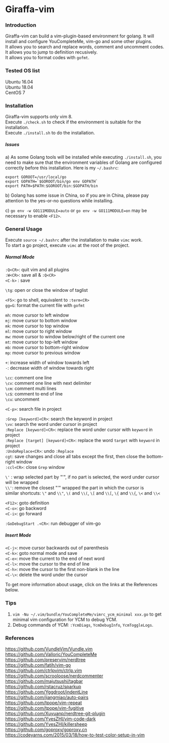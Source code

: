 Giraffa-vim
==========================


### Introduction ###
Giraffa-vim can build a vim-plugin-based environment for golang. It will install and configure YouCompleteMe, vim-go and some other plugins.<br>
It allows you to search and replace words, comment and uncomment codes.<br>
It allows you to jump to definition recusively.<br>
It allows you to format codes with `gofmt`.


### Tested OS list
Ubuntu 16.04<br>
Ubuntu 18.04<br>
CentOS 7


### Installation ###
Giraffa-vim supports only vim 8.<br>
Execute `./check.sh` to check if the environment is suitable for the installation.<br>
Execute `./install.sh` to do the installation.


##### Issues #####
a) As some Golang tools will be installed while executing `./install.sh`, you need to make sure that the environment variables of Golang are configured correctly before this installation. Here is my `~/.bashrc`:
```
export GOROOT=/usr/local/go
export GOPATH=`$GOROOT/bin/go env GOPATH`
export PATH=$PATH:$GOROOT/bin:$GOPATH/bin
```
b) Golang has some issue in China, so if you are in China, please pay attention to the yes-or-no questions while installing.

c) `go env -w GO111MODULE=auto` or `go env -w GO111MODULE=on` may be necessary to enable `<F12>`.

### General Usage ###
Execute `source ~/.bashrc` after the installation to make `vimc` work.<br>
To start a go project, execute `vimc` at the root of the project.<br>

##### Normal Mode
`:Q<CR>`: quit vim and all plugins<br>
`:W<CR>`: save all & `:Q<CR>`<br>
`<C-k>` : save<br>

`\tg`: open or close the window of taglist<br>

`<F5>`: go to shell, equivalent to `:term<CR>`<br>
`gg=G`: format the current file with `gofmt`<br>

`mh`: move cursor to left window<br>
`mj`: move cursor to bottom window<br>
`mk`: move cursor to top window<br>
`ml`: move cursor to right window<br>
`mw`: move cursor to window below/right of the current one<br>
`mt`: move cursor to top-left window<br>
`mb`: move cursor to bottom-right window<br>
`mp`: move cursor to previous window<br>

`+`: increase width of window towards left<br>
`-`: decrease width of window towards right<br>

`\cc`: comment one line<br>
`\cv`: comment one line with next delimiter<br>
`\cm`: comment multi lines<br>
`\c$`: comment to end of line<br>
`\cu`: uncomment<br>

`<C-p>`: search file in project<br>

`:Grep [keyword]<CR>`: search the keyword in project<br>
`\vv`: search the word under cursor in project<br>
`:Replace [keyword]<CR>`: replace the word under cursor with `keyword` in project<br>
`:Replace [target] [keyword]<CR>`: replace the word `target` with `keyword` in project<br>
`:UndoReplace<CR>`: undo `:Replace`<br>
`cgt`: save changes and close all tabs except the first, then close the bottom-right window<br>
`:ccl<CR>`: close `Grep` window<br>

`\'` : wrap selected part by "'", if no part is selected, the word under cursor will be wrapped<br>
`\\'`: remove the closest "'" wrapped the part in which the cursor is<br>
similar shortcuts: `\"` and `\\"`, `\(` and `\\(`, `\[` and `\\[`, `\{` and `\\{`, `\<` and `\\<`<br>

`<F12>`: goto definition<br>
`<C-o>`: go backword<br>
`<C-i>`: go forward<br>

`:GoDebugStart .<CR>`: run debugger of vim-go<br>

##### Insert Mode
`<C-j>`: move cursor backwards out of parenthesis<br>
`<C-k>`: goto normal mode and save<br>
`<C-e>`: move the current to the end of next word<br>
`<C-l>`: move the cursor to the end of line<br>
`<C-h>`: move the cursor to the first non-blank in the line<br> 
`<C-\>`: delete the word under the cursor<br>

To get more information about usage, click on the links at the References below.


### Tips ###
1) `vim -Nu ~/.vim/bundle/YouCompleteMe/vimrc_ycm_minimal xxx.go` to get minimal vim configuration for YCM to debug YCM.<br>
2) Debug commands of YCM: `:YcmDiags`, `YcmDebugInfo`, `YcmToggleLogs`.


### References ###
https://github.com/VundleVim/Vundle.vim<br>
https://github.com/Valloric/YouCompleteMe<br>
https://github.com/preservim/nerdtree<br>
https://github.com/fatih/vim-go<br>
https://github.com/ctrlpvim/ctrlp.vim<br>
https://github.com/scrooloose/nerdcommenter<br>
https://github.com/majutsushi/tagbar<br>
https://github.com/rstacruz/sparkup<br>
https://github.com/Yggdroot/indentLine<br>
https://github.com/jiangmiao/auto-pairs<br>
https://github.com/tpope/vim-repeat<br>
https://github.com/tpope/vim-fugitive<br>
https://github.com/Xuyuanp/nerdtree-git-plugin<br>
https://github.com/YvesZHI/vim-code-dark<br>
https://github.com/YvesZHI/killersheep<br>
https://github.com/goproxy/goproxy.cn<br>
https://codeyarns.com/2015/03/18/how-to-test-color-setup-in-vim
